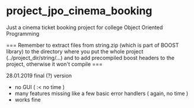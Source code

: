# project_jpo_cinema_booking
Just a cinema ticket booking project for college Object Oriented Programming 

=== Remember to extract files from string.zip (which is part of BOOST library) to the directory where you put the whole project (../project_dir/string/...) and to add precompiled boost headers to the project, otherwise it won't compile ===

28.01.2019 final (?) version 
- no GUI ( :< no time )
- many features missing like a few basic error handlers ( again, no time )
- works fine
